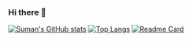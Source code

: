 ### Hi there 👋

<!--
**sumansourabh9155/sumansourabh9155** is a ✨ _special_ ✨ repository because its `README.md` (this file) appears on your GitHub profile.

Here are some ideas to get you started:

- 🔭 I’m currently working on ...
- 🌱 I’m currently learning ...
- 👯 I’m looking to collaborate on ...
- 🤔 I’m looking for help with ...
- 💬 Ask me about ...
- 📫 How to reach me: ...
- 😄 Pronouns: ...
- ⚡ Fun fact: ...
-->

[![Suman's GitHub stats](https://github-readme-stats.vercel.app/api?username=sumansourabh9155&show_icons=true&theme=radical)](https://github.com/sumansourabh9155/github-readme-stats)
[![Top Langs](https://github-readme-stats.vercel.app/api/top-langs/?username=sumansourabh9155&layout=compact&theme=radical)](https://github.com/sumansourabh9155/github-readme-stats)
[![Readme Card](https://github-readme-stats.vercel.app/api/pin/?username=sumansourabh9155&repo=github-guess-the-number-game-)](https://github.com/anuraghazra/github-readme-stats)
